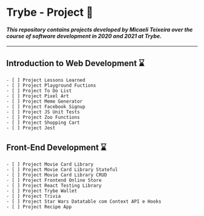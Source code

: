 Trybe - Project :rocket:
==========================

#### *This repository contains projects developed by Micaeli Teixeira over the course of software development in 2020 and 2021 at Trybe.*

---

## Introduction to Web Development :hourglass:
   
    - [ ] Project Lessons Learned 
    - [ ] Project Playground Fuctions
    - [ ] Project To Do List
    - [ ] Project Pixel Art
    - [ ] Project Meme Generator
    - [ ] Project Facebook Signup
    - [ ] Project JS Unit Tests
    - [ ] Project Zoo Functions
    - [ ] Project Shopping Cart
    - [ ] Project Jest
    
## Front-End Development  :hourglass:

    - [ ] Project Movie Card Library
    - [ ] Project Movie Card Library Stateful
    - [ ] Project Movie Card Library CRUD
    - [ ] Project Frontend Online Store
    - [ ] Project React Testing Library
    - [ ] Project Trybe Wallet
    - [ ] Project Trivia
    - [ ] Project Star Wars Datatable com Context API e Hooks
    - [ ] Project Recipe App

